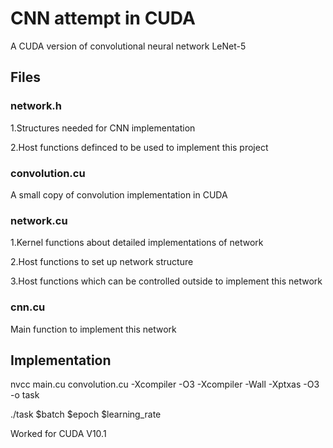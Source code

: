 # CNN attempt in CUDA

A CUDA version of convolutional neural network LeNet-5

## Files

### network.h

1.Structures needed for CNN implementation

2.Host functions definced to be used to implement this project

### convolution.cu

A small copy of convolution implementation in CUDA

### network.cu

1.Kernel functions about detailed implementations of network

2.Host functions to set up network structure

3.Host functions which can be controlled outside to implement this network

### cnn.cu

Main function to implement this network

## Implementation

nvcc main.cu convolution.cu -Xcompiler -O3 -Xcompiler -Wall -Xptxas -O3 -o task

./task $batch $epoch $learning_rate

Worked for CUDA V10.1
